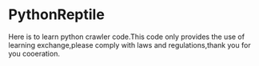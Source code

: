 # PythonReptile
Here is to learn python crawler code.This code only provides the use of learning exchange,please comply with laws and regulations,thank you for you cooeration.
